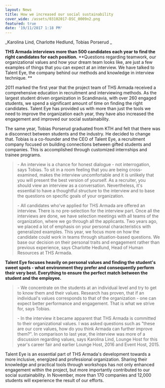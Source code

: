 ```yaml
---
layout: News
title: How we increased our social sustainability
cover_wide: /assets/03102017-DSC_0009n2.png
featured: true
date: '19/11/2017 1:18 PM'
---
```

_Karolina Lind, Charlotte Hedlund, Tobias Porserud _

**THS Armada interviews more than 500 candidates each year to find the right candidates for each position.** **Questions regarding teamwork, our organizational values and how your dream team looks like, are just a few examples of things that you can expect at an interview. We have talked to Talent Eye, the company behind our methods and knowledge in interview technique. **

2011 marked the first year that the project team of THS Armada received a comprehensive education in recruitment and interviewing methods. As the largest student driven organization in Scandinavia, with over 260 engaged students, we spend a significant amount of time on finding the right candidates. Talent Eye has provided us with more than just the tools we need to improve the organization each year, they have also increased the engagement and improved our social sustainability.

The same year, Tobias Porserud graduated from KTH and felt that there was a disconnect between students and the industry. He decided to change that. Tobias is a co-founder and the CEO of Talent Eye, a recruitment company focused on building connections between gifted students and companies. This is accomplished through customized internships and trainee programs.

> \- An interview is a chance for honest dialogue - not interrogation, says Tobias. To sit in a room feeling that you are being cross-examined, makes the interview uncomfortable and it is unlikely that you will present the best version of yourself. As a recruiter, you should view an interview as a conversation. Nevertheless, it's essential to have a thoughtful structure to the interview and to base the questions on specific goals of your organization.
>
> \- All candidates who've applied for THS Armada are offered an interview. There is no pre-selection for the interview part. Once all the interviews are done, we have selection meetings with all teams of the organization, where we go through all the applicants. Two years ago, we placed a lot of emphasis on your personal characteristics with generalized examples. This year, we focus more on how the candidate could work in teams through situation-based questions. We base our decision on their personal traits and engagement rather than previous experience, says Charlotte Hedlund, Head of Human Resources at THS Armada.

**Talent Eye focuses heavily on personal values and finding the student's sweet spots - what environment they prefer and consequently perform their very best. Everything to ensure the perfect match between the student and the employee.**

> \- We concentrate on the students at an individual level and try to get to know them and their values. Research has proven, that if an individual's values corresponds to that of the organization - one can expect better performance and engagement. That is what we strive for, says Tobias. 
>
> \- In the interview it became apparent that THS Armada is committed to their organizational values. I  was asked questions such as "these are our core values, how do you think Armada can further improve them?". In comparison to last year, the interview was more of a discussion regarding values, says Karolina Lind, Lounge Host for this year's career fair and earlier Lounge Host, 2016 and Event Host, 2015.

Talent Eye is an essential part of THS Armada's development towards a more inclusive, energized and professional organization. Sharing their knowledge and practical tools through workshops has not only enhanced engagement within the project, but more importantly contributed to our social sustainability. In November, more than 170 companies and 12,000 students will experience the result of our efforts.
